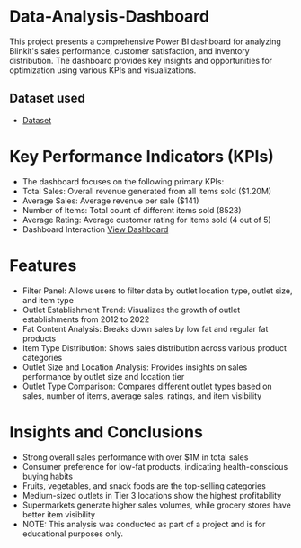 # Data-Analysis-Dashboard
This project presents a comprehensive Power BI dashboard for analyzing Blinkit's sales performance, customer satisfaction, and inventory distribution. The dashboard provides key insights and opportunities for optimization using various KPIs and visualizations.

## Dataset used
- <a href="https://github.com/arthur128888/Data-Analysis-Dashboard-/blob/main/BlinkIT%20Grocery%20Data.xlsx">Dataset</a>
# Key Performance Indicators (KPIs)
- The dashboard focuses on the following primary KPIs:
- Total Sales: Overall revenue generated from all items sold ($1.20M)
- Average Sales: Average revenue per sale ($141)
- Number of Items: Total count of different items sold (8523)
- Average Rating: Average customer rating for items sold (4 out of 5)
- Dashboard Interaction <a href = "https://github.com/arthur128888/Data-Analysis-Dashboard-/blob/main/Screenshot%202025-01-18%20161713.png">View Dashboard</a>
# Features
- Filter Panel: Allows users to filter data by outlet location type, outlet size, and item type
- Outlet Establishment Trend: Visualizes the growth of outlet establishments from 2012 to 2022
- Fat Content Analysis: Breaks down sales by low fat and regular fat products
- Item Type Distribution: Shows sales distribution across various product categories
- Outlet Size and Location Analysis: Provides insights on sales performance by outlet size and location tier
- Outlet Type Comparison: Compares different outlet types based on sales, number of items, average sales, ratings, and item visibility
# Insights and Conclusions
- Strong overall sales performance with over $1M in total sales
- Consumer preference for low-fat products, indicating health-conscious buying habits
- Fruits, vegetables, and snack foods are the top-selling categories
- Medium-sized outlets in Tier 3 locations show the highest profitability
- Supermarkets generate higher sales volumes, while grocery stores have better item visibility
- NOTE: This analysis was conducted as part of a project and is for educational purposes only.
